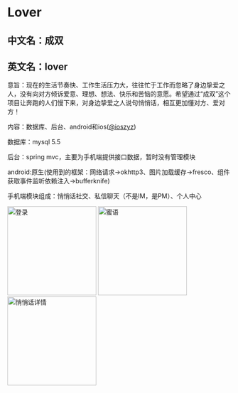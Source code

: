 # Lover
## 中文名：成双
## 英文名：lover

意旨：现在的生活节奏快、工作生活压力大，往往忙于工作而忽略了身边挚爱之人，没有向对方倾诉爱意、理想、想法、快乐和苦恼的意愿。希望通过“成双”这个项目让奔跑的人们慢下来，对身边挚爱之人说句悄悄话，相互更加懂对方、爱对方！

内容：数据库、后台、android和ios([@ioszyz](http://ioszyz.github.io))

数据库：mysql 5.5

后台：spring mvc，主要为手机端提供接口数据，暂时没有管理模块

android:原生(使用到的框架：网络请求->okhttp3、图片加载缓存->fresco、组件获取事件监听依赖注入->bufferknife)

手机端模块组成：悄悄话社交、私信聊天（不是IM，是PM）、个人中心

<div><img src="https://github.com/RyeSky/Lover/blob/master/lover%20v1.0.1/doc/android/screenshot/%E7%99%BB%E5%BD%95.png?raw=true" width="200" alt="登录"/>
<img src="https://github.com/RyeSky/Lover/blob/master/lover%20v1.0.1/doc/android/screenshot/%E8%9C%9C%E8%AF%AD.png?raw=true" width="200" alt="蜜语"/>
<img src="https://github.com/RyeSky/Lover/blob/master/lover%20v1.0.1/doc/android/screenshot/%E6%82%84%E6%82%84%E8%AF%9D%E8%AF%A6%E6%83%85.png?raw=true" width="200" alt="悄悄话详情"/></div>
